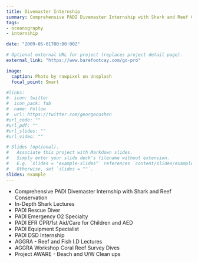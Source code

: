 ```yaml
---
title: Divemaster Internship
summary: Comprehensive PADI Divemaster Internship with Shark and Reef Conservation
tags:
- oceanography
- internship

date: "2009-05-01T00:00:00Z"

# Optional external URL for project (replaces project detail page).
external_link: "https://www.barefootcay.com/go-pro"

image:
  caption: Photo by rawpixel on Unsplash
  focal_point: Smart

#links:
#- icon: twitter
#  icon_pack: fab
#  name: Follow
#  url: https://twitter.com/georgecushen
#url_code: ""
#url_pdf: ""
#url_slides: ""
#url_video: ""

# Slides (optional).
#   Associate this project with Markdown slides.
#   Simply enter your slide deck's filename without extension.
#   E.g. `slides = "example-slides"` references `content/slides/example-slides.md`.
#   Otherwise, set `slides = ""`.
slides: example
---
```


- Comprehensive PADI Divemaster Internship with Shark and Reef Conservation
- In-Depth Shark Lectures 
- PADI Rescue Diver
- PADI Emergency O2 Specialty
- PADI EFR CPR/1st Aid/Care for Children and AED
- PADI Equipment Specialist
- PADI DSD Internship
- AGGRA - Reef and Fish I.D Lectures 
- AGGRA Workshop Coral Reef Survey Dives 
- Project AWARE - Beach and U/W Clean ups





